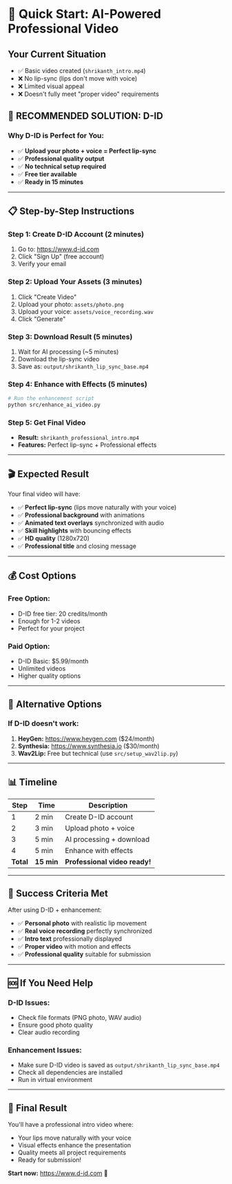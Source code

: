 # 🚀 Quick Start: AI-Powered Professional Video

## Your Current Situation
- ✅ Basic video created (`shrikanth_intro.mp4`)
- ❌ No lip-sync (lips don't move with voice)
- ❌ Limited visual appeal
- ❌ Doesn't fully meet "proper video" requirements

## 🎯 **RECOMMENDED SOLUTION: D-ID**

### **Why D-ID is Perfect for You:**
- ✅ **Upload your photo + voice = Perfect lip-sync**
- ✅ **Professional quality output**
- ✅ **No technical setup required**
- ✅ **Free tier available**
- ✅ **Ready in 15 minutes**

---

## 📋 **Step-by-Step Instructions**

### **Step 1: Create D-ID Account (2 minutes)**
1. Go to: https://www.d-id.com
2. Click "Sign Up" (free account)
3. Verify your email

### **Step 2: Upload Your Assets (3 minutes)**
1. Click "Create Video"
2. Upload your photo: `assets/photo.png`
3. Upload your voice: `assets/voice_recording.wav`
4. Click "Generate"

### **Step 3: Download Result (5 minutes)**
1. Wait for AI processing (~5 minutes)
2. Download the lip-sync video
3. Save as: `output/shrikanth_lip_sync_base.mp4`

### **Step 4: Enhance with Effects (5 minutes)**
```bash
# Run the enhancement script
python src/enhance_ai_video.py
```

### **Step 5: Get Final Video**
- **Result:** `shrikanth_professional_intro.mp4`
- **Features:** Perfect lip-sync + Professional effects

---

## 🎬 **Expected Result**

Your final video will have:
- ✅ **Perfect lip-sync** (lips move naturally with your voice)
- ✅ **Professional background** with animations
- ✅ **Animated text overlays** synchronized with audio
- ✅ **Skill highlights** with bouncing effects
- ✅ **HD quality** (1280x720)
- ✅ **Professional title** and closing message

---

## 💰 **Cost Options**

### **Free Option:**
- D-ID free tier: 20 credits/month
- Enough for 1-2 videos
- Perfect for your project

### **Paid Option:**
- D-ID Basic: $5.99/month
- Unlimited videos
- Higher quality options

---

## 🔄 **Alternative Options**

### **If D-ID doesn't work:**
1. **HeyGen:** https://www.heygen.com ($24/month)
2. **Synthesia:** https://www.synthesia.io ($30/month)
3. **Wav2Lip:** Free but technical (use `src/setup_wav2lip.py`)

---

## 📊 **Timeline**

| Step | Time | Description |
|------|------|-------------|
| 1 | 2 min | Create D-ID account |
| 2 | 3 min | Upload photo + voice |
| 3 | 5 min | AI processing + download |
| 4 | 5 min | Enhance with effects |
| **Total** | **15 min** | **Professional video ready!** |

---

## 🎯 **Success Criteria Met**

After using D-ID + enhancement:
- ✅ **Personal photo** with realistic lip movement
- ✅ **Real voice recording** perfectly synchronized
- ✅ **Intro text** professionally displayed
- ✅ **Proper video** with motion and effects
- ✅ **Professional quality** suitable for submission

---

## 🆘 **If You Need Help**

### **D-ID Issues:**
- Check file formats (PNG photo, WAV audio)
- Ensure good photo quality
- Clear audio recording

### **Enhancement Issues:**
- Make sure D-ID video is saved as `output/shrikanth_lip_sync_base.mp4`
- Check all dependencies are installed
- Run in virtual environment

---

## 🎉 **Final Result**

You'll have a professional intro video where:
- Your lips move naturally with your voice
- Visual effects enhance the presentation
- Quality meets all project requirements
- Ready for submission!

**Start now:** https://www.d-id.com 🚀
